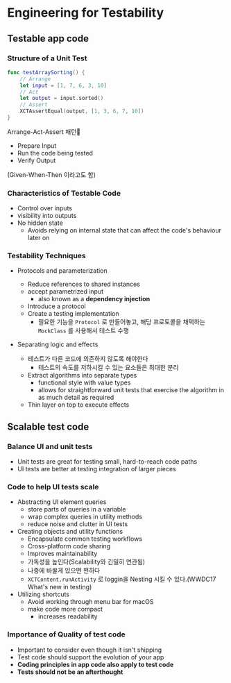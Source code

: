 # Engineering for Testability

## Testable app code

### Structure of a Unit Test
```swift
func testArraySorting() {
    // Arrange
    let input = [1, 7, 6, 3, 10]
    // Act
    let output = input.sorted()
    // Assert
    XCTAssertEqual(output, [1, 3, 6, 7, 10])
}
```
Arrange-Act-Assert 패턴
- Prepare Input
- Run the code being tested
- Verify Output

(Given-When-Then 이라고도 함)

### Characteristics of Testable Code
- Control over inputs
- visibility into outputs
- No hidden state
  - Avoids relying on internal state that can affect the code's behaviour later on
  
### Testability Techniques

- Protocols and parameterization
  - Reduce references to shared instances
  - accept parametrized input
    - also known as a **dependency injection**
  - Introduce a protocol
  - Create a testing implementation
    - 필요한 기능을 `Protocol` 로 만들어놓고, 해당 프로토콜을 채택하는 `MockClass` 를 사용해서 테스트 수행
  
- Separating logic and effects
  - 테스트가 다른 코드에 의존하지 않도록 해야한다
    - 테스트의 속도를 저하시킬 수 있는 요소들은 최대한 분리
  - Extract algorithms into separate types
    - functional style with value types
    - allows for straightforward unit tests that exercise the algorithm in as much detail as required
  - Thin layer on top to execute effects

## Scalable test code

### Balance UI and unit tests
  - Unit tests are great for testing small, hard-to-reach code paths
  - UI tests are better at testing integration of larger pieces
### Code to help UI tests scale
  - Abstracting UI element queries
    - store parts of queries in a variable
    - wrap complex queries in utility methods
    - reduce noise and clutter in UI tests
  - Creating objects and utility functions
    - Encapsulate common testing workflows
    - Cross-platform code sharing
    - Improves maintainability
    - 가독성을 높인다(Scalability와 긴밀히 연관됨)
    - 나중에 바꿀게 있으면 편하다
    - `XCTContent.runActivity` 로 loggin을 Nesting 시킬 수 있다.(WWDC17 What's new in testing)
  - Utilizing shortcuts
    - Avoid working through menu bar for macOS
    - make code more compact
      - increases readability

### Importance of Quality of test code
- Important to consider even though it isn't shipping
- Test code should support the evolution of your app
- **Coding principles in app code also apply to test code**
- **Tests should not be an afterthought**